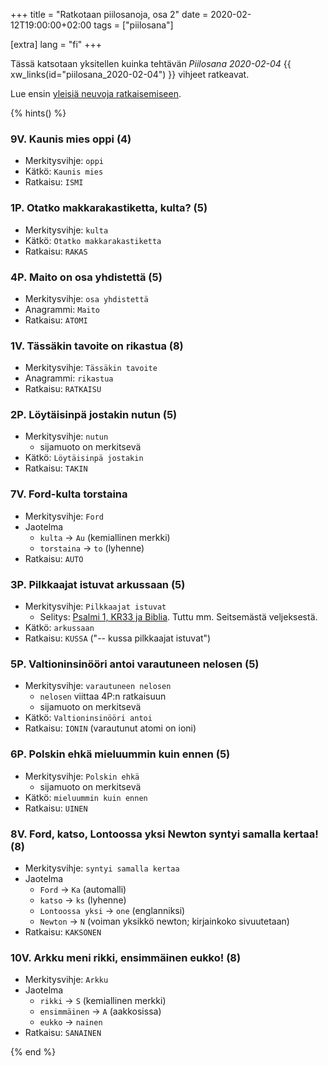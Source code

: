 +++
title = "Ratkotaan piilosanoja, osa 2"
date = 2020-02-12T19:00:00+02:00
tags = ["piilosana"]

[extra]
lang = "fi"
+++

Tässä katsotaan yksitellen kuinka tehtävän *Piilosana 2020-02-04* {{ xw_links(id="piilosana_2020-02-04") }} vihjeet ratkeavat.

<!--more-->

Lue ensin [yleisiä neuvoja ratkaisemiseen](@/piilosanat/ratkotaan/_index.md).

{% hints() %}

### 9V. Kaunis mies oppi (4)

- Merkitysvihje: `oppi`
- Kätkö: `Kaunis mies`
- Ratkaisu: `ISMI`

### 1P. Otatko makkarakastiketta, kulta? (5)

- Merkitysvihje: `kulta`
- Kätkö: `Otatko makkarakastiketta`
- Ratkaisu: `RAKAS`

### 4P. Maito on osa yhdistettä (5)

- Merkitysvihje: `osa yhdistettä`
- Anagrammi: `Maito`
- Ratkaisu: `ATOMI`

### 1V. Tässäkin tavoite on rikastua (8)

- Merkitysvihje: `Tässäkin tavoite`
- Anagrammi: `rikastua`
- Ratkaisu: `RATKAISU`

### 2P. Löytäisinpä jostakin nutun (5)

- Merkitysvihje: `nutun`
  * sijamuoto on merkitsevä
- Kätkö: `Löytäisinpä jostakin`
- Ratkaisu: `TAKIN`

### 7V. Ford-kulta torstaina

- Merkitysvihje: `Ford`
- Jaotelma
  * `kulta` -> `Au` (kemiallinen merkki)
  * `torstaina` -> `to` (lyhenne)
- Ratkaisu: `AUTO`

### 3P. Pilkkaajat istuvat arkussaan (5)

- Merkitysvihje: `Pilkkaajat istuvat`
  * Selitys: [Psalmi 1, KR33 ja Biblia](https://raamattu.fi/raamattu/KR38/PSA.1/Psalmit-1). Tuttu mm. Seitsemästä veljeksestä.
- Kätkö: `arkussaan`
- Ratkaisu: `KUSSA` ("-- kussa pilkkaajat istuvat")

### 5P. Valtioninsinööri antoi varautuneen nelosen (5)

- Merkitysvihje: `varautuneen nelosen`
  * `nelosen` viittaa 4P:n ratkaisuun
  * sijamuoto on merkitsevä
- Kätkö: `Valtioninsinööri antoi`
- Ratkaisu: `IONIN` (varautunut atomi on ioni)

### 6P. Polskin ehkä mieluummin kuin ennen (5)

- Merkitysvihje: `Polskin ehkä`
  * sijamuoto on merkitsevä
- Kätkö: `mieluummin kuin ennen`
- Ratkaisu: `UINEN`

### 8V. Ford, katso, Lontoossa yksi Newton syntyi samalla kertaa! (8)

- Merkitysvihje: `syntyi samalla kertaa`
- Jaotelma
  * `Ford` -> `Ka` (automalli)
  * `katso` -> `ks` (lyhenne)
  * `Lontoossa yksi` -> `one` (englanniksi)
  * `Newton` -> `N` (voiman yksikkö newton; kirjainkoko sivuutetaan)
- Ratkaisu: `KAKSONEN`

### 10V. Arkku meni rikki, ensimmäinen eukko! (8)

- Merkitysvihje: `Arkku`
- Jaotelma
  * `rikki` -> `S` (kemiallinen merkki)
  * `ensimmäinen` -> `A` (aakkosissa)
  * `eukko` -> `nainen`
- Ratkaisu: `SANAINEN`

{% end %}
